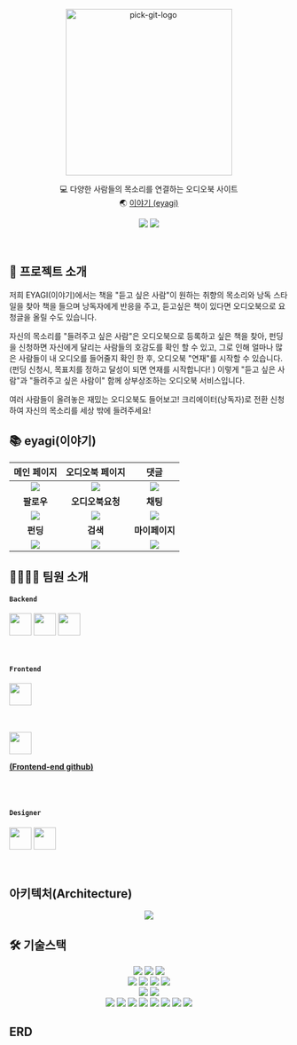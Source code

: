 <p align="center">
<img src="https://user-images.githubusercontent.com/61370487/171013112-796a9d06-6b91-4012-9af7-ee9ccfb20eaf.png" alt="pick-git-logo" width="300" height="300">
</p>
<div align="center">
  
💻 다양한 사람들의 목소리를 연결하는 오디오북 사이트</br>
🌏 [이야기 (eyagi)](https://www.eyagibook.shop/)

</div>
<div align="center">
  
<a href="https://balanced-desk-3a4.notion.site/EYAGI-06e6113484324fe8ba37ec83e5e70b8d"><img src="https://img.shields.io/badge/Notion-%23000000.svg?style=for-the-badge&logo=notion&logoColor=white&link=https://balanced-desk-3a4.notion.site/EYAGI-06e6113484324fe8ba37ec83e5e70b8d/"/></a>
<a href="https://www.instagram.com/_eyagi_"><img src="https://img.shields.io/badge/Instagram-%23E4405F.svg?style=for-the-badge&logo=Instagram&logoColor=white&link=https://www.instagram.com/_eyagi_/"/></a>

  
</div>
<br/>

## 🙌 프로젝트 소개
 저희 EYAGI(이야기)에서는
책을 "듣고 싶은 사람"이 원하는 취향의 목소리와 낭독 스타일을 찾아 책을 들으며 낭독자에게 반응을 주고, 듣고싶은 책이 있다면 오디오북으로 요청글을 올릴 수도 있습니다.

자신의 목소리를 "들려주고 싶은 사람"은 오디오북으로 등록하고 싶은 책을 찾아, 펀딩을 신청하면 자신에게 달리는 사람들의 호감도를 확인 할 수 있고, 그로 인해 얼마나 많은 사람들이 내 오디오를 들어줄지 확인 한 후, 오디오북 "연재"를 시작할 수 있습니다. (펀딩 신청시, 목표치를 정하고 달성이 되면 연재를 시작합니다! )
이렇게 "듣고 싶은 사람"과 "들려주고 싶은 사람이" 함께 상부상조하는 오디오북 서비스입니다.

여러 사람들이 올려놓은 재밌는 오디오북도 들어보고!
크리에이터(낭독자)로 전환 신청하여 자신의 목소리를 세상 밖에 들려주세요!

## :books: eyagi(이야기)
|메인 페이지|오디오북 페이지|댓글|
|:-:|:-:|:-:|
|<img src=https://user-images.githubusercontent.com/61370487/171026913-adb69bee-9171-4b12-b273-8f1a5fe828f3.gif>|<img src=https://user-images.githubusercontent.com/61370487/171030696-98bbaa9e-347b-4633-956c-77462db17670.gif>|<img src=https://user-images.githubusercontent.com/61370487/171026534-71d090f4-0d17-465b-aa59-c2384232e88c.gif>|
|<b>팔로우</b>|<b>오디오북요청</b>|<b>채팅</b>|
|<img src=https://user-images.githubusercontent.com/61370487/171026610-b4584b86-0174-4c28-ae57-b25fe1f561f8.gif>|<img src=https://user-images.githubusercontent.com/61370487/171030045-42a40812-b807-4b52-ab75-199d88a075eb.gif>|<img src=https://user-images.githubusercontent.com/61370487/171029947-8c62bbd1-fe94-41f6-9714-0a08e9e63151.gif>|
|<b>펀딩</b>|<b>검색</b>|<b>마이페이지</b>|
|<img src=https://user-images.githubusercontent.com/61370487/171026925-7215b3f8-7369-4f58-a4f6-bd57493b21ed.gif>|<img src=https://user-images.githubusercontent.com/61370487/171030108-3e4bc940-20ff-497a-9484-e920b958cef9.gif>|<img src=https://user-images.githubusercontent.com/61370487/171030132-8b300843-90f0-4e72-8271-933c75026aff.gif>|

## 👨‍💻👩‍💻 팀원 소개
#### `Backend`
<a href="https://github.com/EunheaSong" target="_blank"><img height="40"  src="https://img.shields.io/static/v1?label=Spring&message=송은혜 &color=08CE5D&style=for-the-badge&>"/></a>
<a href="https://github.com/akrwkdrrr99" target="_blank"><img height="40"  src="https://img.shields.io/static/v1?label=Spring&message=김승균 &color=08CE5D&style=for-the-badge&>"/></a>
<a href="https://github.com/yunju2" target="_blank"><img height="40"  src="https://img.shields.io/static/v1?label=Spring&message=권윤주 &color=08CE5D&style=for-the-badge&>"/></a>


<br>

#### `Frontend`
 <a href="https://github.com/JIEUN24" target="_blank"><img height="40"  src="https://img.shields.io/static/v1?label=React&message=최지은 &color=61dafb&style=for-the-badge&>"/></a>

 <br />
 <br />
 <a href="https://github.com/hyopp" target="_blank"><img height="40"  src="https://img.shields.io/static/v1?label=React&message=권효빈 &color=61dafb&style=for-the-badge&>"/></a>
 
 **[(Frontend-end github)](https://github.com/Team-EYAGI/Front)** 

  <br />
 <br />

#### `Designer`
<a href="https://www.behance.net/lia_works" target="_blank"><img height="40"  src="https://img.shields.io/static/v1?label=Design&message=이아영 &color=F55C54&style=for-the-badge&>"/></a>
<a href="https://seo-jyun-0731.tistory.com/ 
https://blog.naver.com/seojyun0731" target="_blank"><img height="40"  src="https://img.shields.io/static/v1?label=Design&message=서지윤 &color=F55C54&style=for-the-badge&>"/></a>

<br>


## 아키텍처(Architecture)
<p align="center">
<img src="https://user-images.githubusercontent.com/61370487/171578575-f5fdb814-1d71-434f-9879-cc9004432ef7.png">
</p>

## 🛠 기술스택
<p align="center">
<!-- spring -->
<img src="https://img.shields.io/badge/Spring-6DB33F?style=for-the-badge&logo=Spring&logoColor=white">
<img src="https://img.shields.io/badge/spring data jpa-F28D1A?style=for-the-badge&logo=springdatajpa&logoColor=white">
<img src="https://img.shields.io/badge/spring security-6DB33F?style=for-the-badge&logo=springsecurity&logoColor=white">
<br>
<!-- java mysql gradle -->
<img src="https://img.shields.io/badge/gradle-02303A?style=for-the-badge&logo=gradle&logoColor=white">
<img src="https://img.shields.io/badge/JAVA-007396?style=for-the-badge&logo=java&logoColor=white">
<img src="https://img.shields.io/badge/Jsoup-981E32?style=for-the-badge&logo=java&logoColor=white">
<img src="https://img.shields.io/badge/mysql-4479A1?style=for-the-badge&logo=mysql&logoColor=white">
<br>
<!-- aws -->
<img src="https://img.shields.io/badge/aws ec2-07C160?style=for-the-badge&logo=amazoneaws&logoColor=white">
<img src="https://img.shields.io/badge/amazons3-569A31?style=for-the-badge&logo=amazons3&logoColor=white">
<br>
<!-- git -->
<img src="https://img.shields.io/badge/github-181717?style=for-the-badge&logo=github&logoColor=white">
<img src="https://img.shields.io/badge/git-F05032?style=for-the-badge&logo=git&logoColor=white">
<img src="https://img.shields.io/badge/github actions-2088FF?style=for-the-badge&logo=github actions&logoColor=white">
<!-- redis -->
<img src="https://img.shields.io/badge/redis-DC382D?style=for-the-badge&logo=redis&logoColor=white">
<img src="https://img.shields.io/badge/stomp-000000?style=for-the-badge&logo=stomp&logoColor=white">
<img src="https://img.shields.io/badge/SockJS-7D929E?style=for-the-badge&logo=sockJS&logoColor=white">
<!-- docker -->
<img src="https://img.shields.io/badge/docker-2496ED?style=for-the-badge&logo=docker&logoColor=white">
<!-- zenkins -->
<img src="https://img.shields.io/badge/jenkins-D24939?style=for-the-badge&logo=jenkins&logoColor=white">
  
<br>

## ERD

